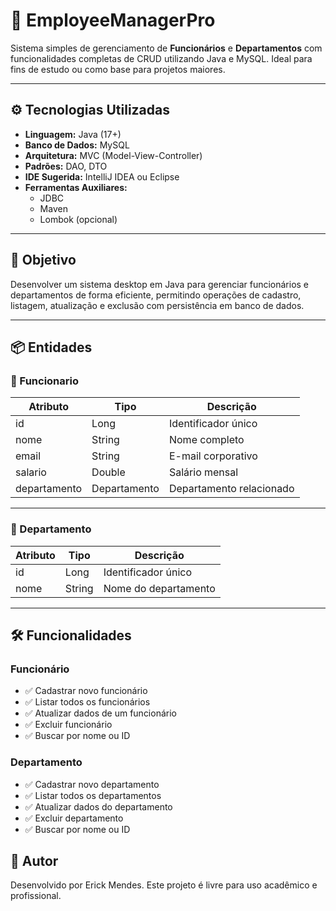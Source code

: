 # 🧾 EmployeeManagerPro

Sistema simples de gerenciamento de **Funcionários** e **Departamentos** com funcionalidades completas de CRUD utilizando Java e MySQL. Ideal para fins de estudo ou como base para projetos maiores.

---

## ⚙️ Tecnologias Utilizadas

- **Linguagem:** Java (17+)
- **Banco de Dados:** MySQL
- **Arquitetura:** MVC (Model-View-Controller)
- **Padrões:** DAO, DTO
- **IDE Sugerida:** IntelliJ IDEA ou Eclipse
- **Ferramentas Auxiliares:**
  - JDBC
  - Maven
  - Lombok (opcional)

---

## 🎯 Objetivo

Desenvolver um sistema desktop em Java para gerenciar funcionários e departamentos de forma eficiente, permitindo operações de cadastro, listagem, atualização e exclusão com persistência em banco de dados.

---

## 📦 Entidades

### 🧑 Funcionario

| Atributo     | Tipo         | Descrição                      |
|--------------|--------------|-------------------------------|
| id           | Long         | Identificador único           |
| nome         | String       | Nome completo                 |
| email        | String       | E-mail corporativo            |
| salario      | Double       | Salário mensal                |
| departamento | Departamento | Departamento relacionado      |

---

### 🏢 Departamento

| Atributo | Tipo   | Descrição               |
|----------|--------|-------------------------|
| id       | Long   | Identificador único     |
| nome     | String | Nome do departamento    |

---

## 🛠️ Funcionalidades

### Funcionário
- ✅ Cadastrar novo funcionário  
- ✅ Listar todos os funcionários  
- ✅ Atualizar dados de um funcionário  
- ✅ Excluir funcionário  
- ✅ Buscar por nome ou ID  

### Departamento
- ✅ Cadastrar novo departamento  
- ✅ Listar todos os departamentos  
- ✅ Atualizar dados do departamento  
- ✅ Excluir departamento  
- ✅ Buscar por nome ou ID

## 📌 Autor
Desenvolvido por Erick Mendes.
Este projeto é livre para uso acadêmico e profissional.
